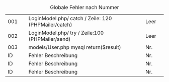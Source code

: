<html>
	<head>
		<!-- Leer -->
	</head>
	<table>
		<caption>Globale Fehler nach Nummer</caption>
		<tr><td width="50">001</td><td>LoginModel.php/ catch / Zeile: 120 (PHPMailer/catch)</td><td width="50">Leer</td></tr>
		<tr><td width="50">002</td><td>LoginModel.php/ try / Zeile:100 (PHPMailer/send)</td><td width="50">Leer</td></tr>
		<tr><td width="50">003</td><td>models/User.php mysql return($result)</td><td width="50">Nr.</td></tr>
		<tr><td width="50">ID</td><td>Fehler Beschreibung</td><td width="50">Nr.</td></tr>
		<tr><td width="50">ID</td><td>Fehler Beschreibung</td><td width="50">Nr.</td></tr>
		<tr><td width="50">ID</td><td>Fehler Beschreibung</td><td width="50">Nr.</td></tr>
	</table>
</html>